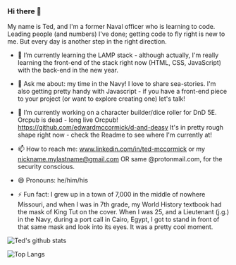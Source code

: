 ### Hi there 👋

My name is Ted, and I'm a former Naval officer who is learning to code. Leading people (and numbers) I've done; getting code to fly right is new to me. But every day is another step in the right direction.

- 🌱 I’m currently learning the LAMP stack - although actually, I'm really learning the front-end of the stack right now (HTML, CSS, JavaScript) with the back-end in the new year.

- 💬 Ask me about: my time in the Navy! I love to share sea-stories. I'm also getting pretty handy with Javascript - if you have a front-end piece to your project (or want to explore creating one) let's talk!

- 🔭 I’m currently working on a character builder/dice roller for DnD 5E. Orcpub is dead - long live Orcpub! https://github.com/edwardmccormick/d-and-deasy It's in pretty rough shape right now - check the Readme to see where I'm currently at!

- 📫 How to reach me: www.linkedin.com/in/ted-mccormick or my nickname.mylastname@gmail.com OR same @protonmail.com, for the security conscious.

- 😄 Pronouns: he/him/his

- ⚡ Fun fact: I grew up in a town of 7,000 in the middle of nowhere Missouri, and when I was in 7th grade, my World History textbook had the mask of King Tut on the cover. When I was 25, and a Lieutenant (j.g.) in the Navy, during a port call in Cairo, Egypt, I got to stand in front of that same mask and look into its eyes. It was a pretty cool moment.

![Ted's github stats](https://github-readme-stats.vercel.app/api?username=edwardmccormick&show_icons=true)

![Top Langs](https://github-readme-stats.vercel.app/api/top-langs/?username=edwardmccormick&layout=compact)

<!--
**edwardmccormick/edwardmccormick** is a ✨ _special_ ✨ repository because its `README.md` (this file) appears on your GitHub profile.

Here are some ideas to get you started:

- 🔭 I’m currently working on ...
- 🌱 I’m currently learning ...
- 👯 I’m looking to collaborate on ...
- 🤔 I’m looking for help with ...
- 💬 Ask me about ...
- 📫 How to reach me: ...
- 😄 Pronouns: ...
- ⚡ Fun fact: ...
-->
